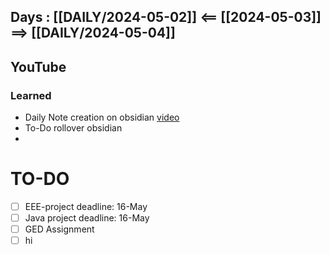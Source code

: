 ## Days : [[DAILY/2024-05-02]]  <== [[2024-05-03]]  ==> [[DAILY/2024-05-04]]



## YouTube







### Learned
-  Daily Note creation on obsidian [video](https://youtu.be/d6xPSjGipOU?si=NQLJwB10FS6J8hxj)
- To-Do rollover obsidian
- 





# TO-DO

- [ ] EEE-project deadline: 16-May
- [ ] Java project deadline: 16-May
- [ ] GED Assignment
- [ ] hi